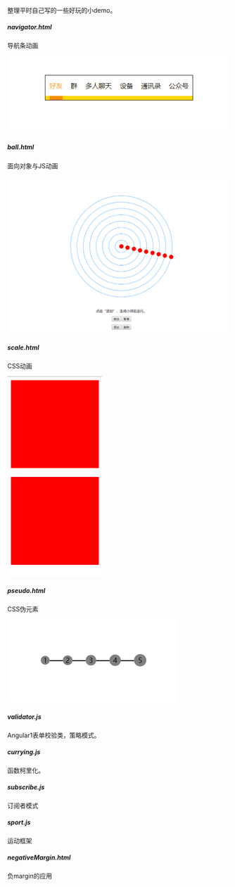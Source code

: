 整理平时自己写的一些好玩的小demo。

##### navigator.html
导航条动画

![ball.html](image/navigator.gif)

##### ball.html
面向对象与JS动画

![ball.html](image/Animation.gif)

##### scale.html
CSS动画

![scale.html](image/scale.gif)

##### pseudo.html
CSS伪元素

![scale.html](image/pseudo.png)

##### validator.js
Angular1表单校验类，策略模式。

##### currying.js
函数柯里化。

##### subscribe.js
订阅者模式

##### sport.js
运动框架

##### negativeMargin.html
负margin的应用

